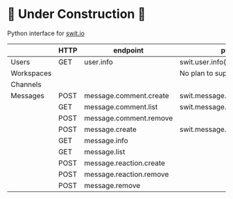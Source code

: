 # 🚧 Under Construction 🚧

Python interface for [swit.io](https://swit.io/)

|            | HTTP | endpoint                | pyswit                        |                    |
| ---------- | ---- | ----------------------- | ----------------------------- | ------------------ |
| Users      | GET  | user.info               | swit.user.info()              | :white_check_mark: |
| Workspaces |      |                         | No plan to support            | :x:                |
| Channels   |      |                         |                               |                    |
| Messages   | POST | message.comment.create  | swit.message.comment.create() | :white_check_mark: |
|            | GET  | message.comment.list    | swit.message.comment.list()   | :white_check_mark: |
|            | POST | message.comment.remove  |                               |                    |
|            | POST | message.create          | swit.message.create()         | :white_check_mark: |
|            | GET  | message.info            |                               |                    |
|            | GET  | message.list            |                               |                    |
|            | POST | message.reaction.create |                               |                    |
|            | POST | message.reaction.remove |                               |                    |
|            | POST | message.remove          |                               |                    |
